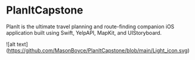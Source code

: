 # PlanItCapstone

PlanIt is the ultimate travel planning and route-finding companion iOS application built using Swift, YelpAPI, MapKit, and UIStoryboard.

![alt text] (https://github.com/MasonBoyce/PlanItCapstone/blob/main/Light_icon.svg)

